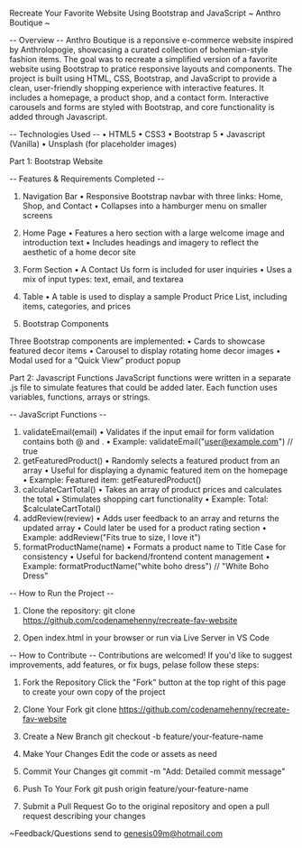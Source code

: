 Recreate Your Favorite Website Using Bootstrap and JavaScript
~ Anthro Boutique ~

-- Overview -- 
Anthro Boutique is a reponsive e-commerce website inspired by Anthrolopogie, showcasing a curated collection
of bohemian-style fashion items. The goal was to recreate a simplified version of a favorite website using Bootstrap to pratice responsive layouts and components. The project is built using HTML, CSS, Bootstrap, and JavaScript to 
provide a clean, user-friendly shopping experience with interactive features. It includes a homepage, a product shop, 
and a contact form. Interactive carousels and forms are styled with Bootstrap, and core functionality is added 
through Javascript.

-- Technologies Used --
• HTML5
• CSS3
• Bootstrap 5
• Javascript (Vanilla)
• Unsplash (for placeholder images)

Part 1: Bootstrap Website

-- Features & Requirements Completed -- 

1. Navigation Bar
•	Responsive Bootstrap navbar with three links: Home, Shop, and Contact
•	Collapses into a hamburger menu on smaller screens

2. Home Page
•	Features a hero section with a large welcome image and introduction text
•	Includes headings and imagery to reflect the aesthetic of a home decor site

3. Form Section
•	A Contact Us form is included for user inquiries
•	Uses a mix of input types: text, email, and textarea

4. Table
•	A table is used to display a sample Product Price List, including items, categories, and prices

5. Bootstrap Components

Three Bootstrap components are implemented:
•	Cards to showcase featured decor items
•	Carousel to display rotating home decor images
•	Modal used for a “Quick View” product popup

Part 2: Javascript Functions
JavaScript functions were written in a separate .js file to simulate features that could be
added later. Each function uses variables, functions, arrays or strings. 

-- JavaScript Functions --
1. validateEmail(email)
•   Validates if the input email for form validation contains both @ and .
•   Example: validateEmail("user@example.com") // true 
2. getFeaturedProduct()
•   Randomly selects a featured product from an array
•   Useful for displaying a dynamic featured item on the homepage
•   Example: Featured item: getFeaturedProduct()
3. calculateCartTotal()
•   Takes an array of product prices and calculates the total
•   Stimulates shopping cart functionality 
•   Example: Total: $calculateCartTotal()
4. addReview(review)
•   Adds user feedback to an array and returns the updated array
•   Could later be used for a product rating section
•   Example: addReview("Fits true to size, I love it")
5. formatProductName(name)
•   Formats a product name to Title Case for consistency
•   Useful for backend/frontend content management
•   Example: formatProductName("white boho dress") // "White Boho Dress"

-- How to Run the Project --
1. Clone the repository:
git clone https://github.com/codenamehenny/recreate-fav-website 

2. Open index.html in your browser or run via Live Server in VS Code

-- How to Contribute --
Contributions are welcomed! If you'd  like to suggest improvements, add features,
or fix bugs, pelase follow these steps:
1. Fork the Repository
Click the "Fork" button at the top right of this page to create your own
copy of the project

2. Clone Your Fork
git clone https://github.com/codenamehenny/recreate-fav-website

3. Create a New Branch
git checkout -b feature/your-feature-name

4. Make Your Changes
Edit the code or assets as need

5. Commit Your Changes
git commit -m "Add: Detailed commit message"

6. Push To Your Fork
git push origin feature/your-feature-name

7. Submit a Pull Request
Go to the original repository and open a pull request describing your changes

~Feedback/Questions send to genesis09m@hotmail.com
